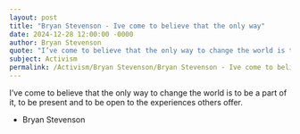 ```yaml
---
layout: post
title: "Bryan Stevenson - Ive come to believe that the only way"
date: 2024-12-28 12:00:00 -0000
author: Bryan Stevenson
quote: "I’ve come to believe that the only way to change the world is to be a part of it, to be present and to be open to the experiences others offer."
subject: Activism
permalink: /Activism/Bryan Stevenson/Bryan Stevenson - Ive come to believe that the only way
---
```


I’ve come to believe that the only way to change the world is to be a part of it, to be present and to be open to the experiences others offer.

- Bryan Stevenson
